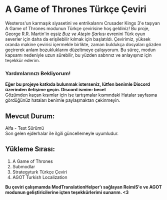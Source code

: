 # A Game of Thrones Türkçe Çeviri

Westeros'un karmaşık siyasetini ve entrikalarını Crusader Kings 3'e taşıyan A Game of Thrones modunun Türkçe çevirisine hoş geldiniz! Bu proje, George R.R. Martin'in eşsiz _Buz ve Ateşin Şarkısı_ evrenini Türk oyun severler için daha da erişilebilir kılmak için başlatıldı. Çevirimiz, yüksek oranda makine çevirisi içermekle birlikte, zaman buldukça dosyaları gözden geçirerek anlam bozukluklarını düzeltmeye çalışıyorum. Bu süreç, modun kapsamı nedeniyle uzun sürebilir, bu yüzden sabrınız ve anlayışınız için teşekkür ederim.

### Yardımlarınızı Bekliyorum!
**Eğer bu projeye katkıda bulunmak isterseniz, lütfen benimle Discord üzerinden iletişime geçin. __Discord ismim:__ becel**  
Gözümden kaçan kısımlar için ise tartışmalar kısmındaki Hatalar sayfasına gördüğünüz hataları benimle paylaşmaktan çekinmeyin.

## Mevcut Durum:
Alfa - Test Sürümü  
Son gelen ejderhalar ile ilgili güncellemeyle uyumludur.

## Yükleme Sırası:
1. A Game of Thrones
2. Submodlar
3. Strategyturk Türkçe Çeviri
4. AGOT Turkish Localization

**Bu çeviri çalışmamda ModTranslationHelper'ı sağlayan ReimiS'e ve AGOT modunun geliştiricilerine içten teşekkürlerimi sunarım. <3**
